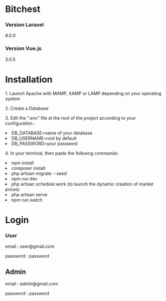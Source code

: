 # Bitchest 

### Version Laravel 
8.0.0
### Version Vue.js 
3.0.5


# Installation  
<p>1. Launch Apache with MAMP, XAMP or LAMP depending on your operating system</p>
<p>2. Create a Database </p>
<p>3. Edit the ".env" file at the root of the project according to your configuration : 
    <li>DB_DATABASE=name of your database</li>
    <li>DB_USERNAME=root by default</li>
     <li>DB_PASSWORD=your password</li>
</p>
<p>4. In your terminal, then paste the followng commands:</p>
    <li>npm install</li>
    <li>composer install</li>
    <li>php artisan migrate --seed</li>
    <li>npm run dev</li>
    <li>php artisan schedule:work (to launch the dynamic creation of market prices)</li>
    <li>php artisan serve</li>
    <li>npm run watch </li>

# Login 

### User
<p>email : user@gmail.com</p>
<p>password : password</p>

## Admin 
<p>email : admin@gmail.com</p>
<p>password : password</p>





